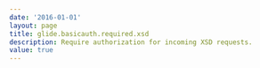 ```yaml
---
date: '2016-01-01'
layout: page
title: glide.basicauth.required.xsd
description: Require authorization for incoming XSD requests.
value: true 
---
```


